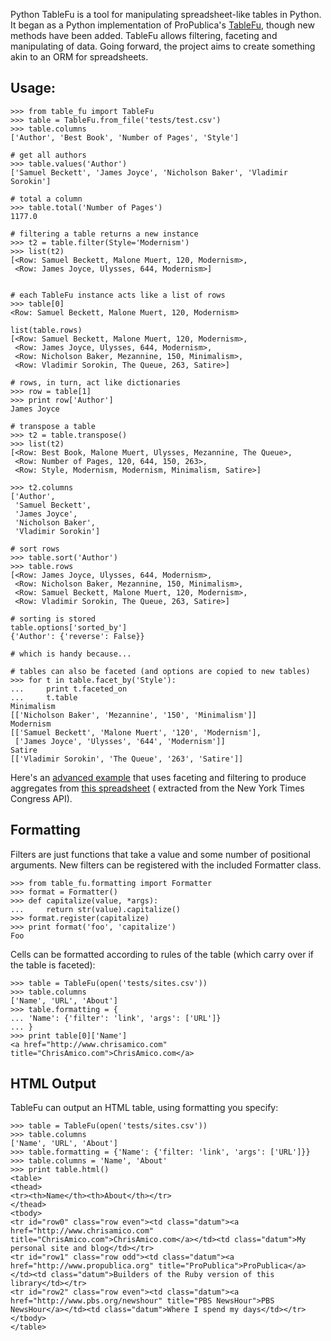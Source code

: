 Python TableFu is a tool for manipulating spreadsheet-like tables in Python. It began as a Python implementation of
ProPublica's [TableFu](http://propublica.github.com/table-fu/), though new methods have been added. TableFu allows
filtering, faceting and manipulating of data. Going forward, the project aims to create something akin to an ORM for
spreadsheets.

Usage:
------

    >>> from table_fu import TableFu
    >>> table = TableFu.from_file('tests/test.csv')
    >>> table.columns
    ['Author', 'Best Book', 'Number of Pages', 'Style']

    # get all authors
    >>> table.values('Author')
    ['Samuel Beckett', 'James Joyce', 'Nicholson Baker', 'Vladimir Sorokin']

    # total a column
    >>> table.total('Number of Pages')
    1177.0
    
    # filtering a table returns a new instance
    >>> t2 = table.filter(Style='Modernism')
    >>> list(t2)
    [<Row: Samuel Beckett, Malone Muert, 120, Modernism>,
     <Row: James Joyce, Ulysses, 644, Modernism>]
    
    
    # each TableFu instance acts like a list of rows
    >>> table[0]
    <Row: Samuel Beckett, Malone Muert, 120, Modernism>
    
    list(table.rows)
    [<Row: Samuel Beckett, Malone Muert, 120, Modernism>,
     <Row: James Joyce, Ulysses, 644, Modernism>,
     <Row: Nicholson Baker, Mezannine, 150, Minimalism>,
     <Row: Vladimir Sorokin, The Queue, 263, Satire>]
    
    # rows, in turn, act like dictionaries
    >>> row = table[1]
    >>> print row['Author']
    James Joyce
    
    # transpose a table
    >>> t2 = table.transpose()
    >>> list(t2)
    [<Row: Best Book, Malone Muert, Ulysses, Mezannine, The Queue>,
     <Row: Number of Pages, 120, 644, 150, 263>,
     <Row: Style, Modernism, Modernism, Minimalism, Satire>]
    
    >>> t2.columns
    ['Author',
     'Samuel Beckett',
     'James Joyce',
     'Nicholson Baker',
     'Vladimir Sorokin']
    
    # sort rows
    >>> table.sort('Author')
    >>> table.rows
    [<Row: James Joyce, Ulysses, 644, Modernism>,
     <Row: Nicholson Baker, Mezannine, 150, Minimalism>,
     <Row: Samuel Beckett, Malone Muert, 120, Modernism>,
     <Row: Vladimir Sorokin, The Queue, 263, Satire>]
    
    # sorting is stored
    table.options['sorted_by']
    {'Author': {'reverse': False}}
    
    # which is handy because...
    
    # tables can also be faceted (and options are copied to new tables)
    >>> for t in table.facet_by('Style'):
    ...     print t.faceted_on
    ...     t.table
    Minimalism
    [['Nicholson Baker', 'Mezannine', '150', 'Minimalism']]
    Modernism
    [['Samuel Beckett', 'Malone Muert', '120', 'Modernism'],
     ['James Joyce', 'Ulysses', '644', 'Modernism']]
    Satire
    [['Vladimir Sorokin', 'The Queue', '263', 'Satire']]

Here's an [advanced example](https://gist.github.com/765321) that uses faceting and filtering to produce aggregates
from [this spreadsheet](https://spreadsheets.google.com/ccc?key=0AprNP7zjIYS1dG5wbVJpWTVacWpUaUh5VHUxMk1wTEE&hl=en&authkey=CJfB5MYP) (
extracted from the New York Times Congress API).

Formatting
----------

Filters are just functions that take a value and some number of positional arguments.
New filters can be registered with the included Formatter class.

    >>> from table_fu.formatting import Formatter
    >>> format = Formatter()
    >>> def capitalize(value, *args):
    ...     return str(value).capitalize()
    >>> format.register(capitalize)
    >>> print format('foo', 'capitalize')
    Foo

Cells can be formatted according to rules of the table (which carry over if the table is faceted):

    >>> table = TableFu(open('tests/sites.csv'))
    >>> table.columns
    ['Name', 'URL', 'About']
    >>> table.formatting = {
    ... 'Name': {'filter': 'link', 'args': ['URL']}
    ... }
    >>> print table[0]['Name']
    <a href="http://www.chrisamico.com" title="ChrisAmico.com">ChrisAmico.com</a>

HTML Output
-----------

TableFu can output an HTML table, using formatting you specify:

    >>> table = TableFu(open('tests/sites.csv'))
    >>> table.columns
    ['Name', 'URL', 'About']
    >>> table.formatting = {'Name': {'filter: 'link', 'args': ['URL']}}
    >>> table.columns = 'Name', 'About'
    >>> print table.html()
    <table>
    <thead>
    <tr><th>Name</th><th>About</th></tr>
    </thead>
    <tbody>
    <tr id="row0" class="row even"><td class="datum"><a href="http://www.chrisamico.com" title="ChrisAmico.com">ChrisAmico.com</a></td><td class="datum">My personal site and blog</td></tr>
    <tr id="row1" class="row odd"><td class="datum"><a href="http://www.propublica.org" title="ProPublica">ProPublica</a></td><td class="datum">Builders of the Ruby version of this library</td></tr>
    <tr id="row2" class="row even"><td class="datum"><a href="http://www.pbs.org/newshour" title="PBS NewsHour">PBS NewsHour</a></td><td class="datum">Where I spend my days</td></tr>
    </tbody>
    </table>

